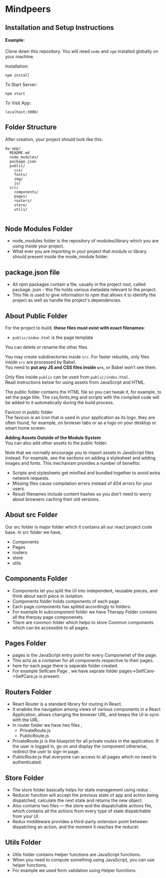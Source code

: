 # Mindpeers

## Installation and Setup Instructions

#### Example:  

Clone down this repository. You will need `node` and `npm` installed globally on your machine.  

Installation:

`npm install`  

To Start Server:

`npm start`  

To Visit App:

`localhost:3000/`  
## Folder Structure

After creation, your project should look like this:

```
my-app/
  README.md
  node_modules/
  package.json
  public/
    css/
    fonts/
    img/
    js/
  src/
    components/
    pages/
    routers/
    store/
    utils/
    

```
## Node Modules Folder
* node_modules folder is the repository of modules/library which you are using inside your project. 
* What ever you are importing in your project that module or library should present inside the mode_module folder.

## package.json file
* All npm packages contain a file, usually in the project root, called package. json - this file holds various metadata relevant to the project. 
* This file is used to give information to npm that allows it to identify the project as well as handle the project's dependencies.

## About Public Folder
For the project to build, **these files must exist with exact filenames**:

* `public/index.html` is the page template

You can delete or rename the other files.

You may create subdirectories inside `src`. For faster rebuilds, only files inside `src` are processed by Babel.<br>
You need to **put any JS and CSS files inside `src`**, or Babel won’t see them.

Only files inside `public` can be used from `public/index.html`.<br>
Read instructions below for using assets from JavaScript and HTML.

The public folder contains the HTML file so you can tweak it, for example, to set the page title. 
The css,fonts,img and scripts with the compiled code will be added to it automatically during the build process.

Favicon in public folder <br>
The favicon is an icon that is used in your application as its logo. they are often found, 
for example, on browser tabs or as a logo on your desktop or smart home screen.

**Adding Assets Outside of the Module System <br>**
You can also add other assets to the public folder.

Note that we normally encourage you to import assets in JavaScript files instead. For example, see the sections on adding a stylesheet and adding images and fonts. This mechanism provides a number of benefits:

* Scripts and stylesheets get minified and bundled together to avoid extra network requests.
* Missing files cause compilation errors instead of 404 errors for your users.
* Result filenames include content hashes so you don’t need to worry about browsers caching their old versions.

## About src Folder

Our src folder is major folder which it contains all our react project code base.
In src folder we have,
 * Components
 * Pages
 * routers
 * store
 * utlis
## Components Folder
* Components let you split the UI into independent, reusable pieces, and think about each piece in isolation.
* Components folder holds  components of each page .
* Each page components has splited accordingly to folders.
* For example In subcomponent folder we have  Therapy Folder contains all the therpay page componenets.
* There are common folder which helps to store Common components which can be accessible to all pages.
## Pages Folder
* pages is the JavaScript entry point for every Componenet of the page.
* This acts as a container for all components respective to their pages.
* here for each page there is separate folder created.
* For example Selfcare Page , we have seprate folder pages->SelfCare->SelfCare.js is present.
## Routers Folder
* React Router is a standard library for routing in React. 
* It enables the navigation among views of various components in a React Application, allows changing the browser URL, and keeps the UI in sync with the URL.
* In router folder we have two files ,
     * PrivateRoute.js
     * PublicRoute.js
 * PrivateRoute.js is the blueprint for all private routes in the application. If the user is logged in, go on and display the component otherwise, redirect the user to sign-in page. 
 * PublicRoute.js that everyone can access to all pages which no need to authenticated.
## Store Folder
* The store folder basically helps for state management using redux .
* Reducer function will accept the previous state of app and action being dispatched, calculate the next state and returns the new object.
* Also contains two files — the store and the dispatchable actions file, which contains all the actions from every type of state dispatchable from your UI.
* Redux middleware provides a third-party extension point between dispatching an action, and the moment it reaches the reducer.
## Utils Folder
*  Utils folder contains Helper functions are JavaScript functions.
*  When you need to compute something using JavaScript, you can use helper functions.
*  For example we used form validation using Helper functions.
